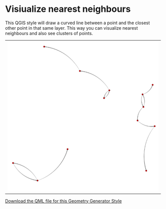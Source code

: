 # Visiualize nearest neighbours
This QGIS style will draw a curved line between a point and the closest other point in that same layer. This way you can visualize nearest neighbours and also see clusters of points.

<table><tr><td><a href="https://gitlab.com/GIS-projects/qgis-geometry-generator-examples/raw/master/QML-files/visiualize_nearest_neighbours/visiualize_nearest_neighbours.qml?inline=false"><img src="../../Example_images/visiualize_nearest_neighbours.png"></a></td></tr></table> 

[Download the QML file for this Geometry Generator Style](https://gitlab.com/GIS-projects/qgis-geometry-generator-examples/raw/master/QML-files/visiualize_nearest_neighbours/visiualize_nearest_neighbours.qml?inline=false)
